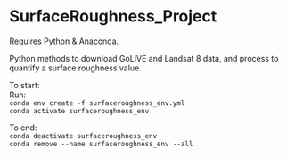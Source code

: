 # SurfaceRoughness_Project
Requires Python & Anaconda.

Python methods to download GoLIVE and Landsat 8 data, and process to quantify a surface roughness value.

  To start:  
  Run:  
  ```conda env create -f surfaceroughness_env.yml```  
  ```conda activate surfaceroughness_env```  

  To end:  
  ```conda deactivate surfaceroughness_env```  
  ```conda remove --name surfaceroughness_env --all```  
